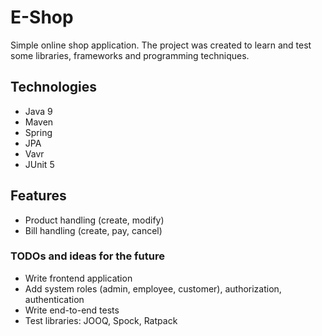 # E-Shop

Simple online shop application.
The project was created to learn and test some libraries, frameworks and programming techniques.

## Technologies
* Java 9
* Maven 
* Spring
* JPA
* Vavr
* JUnit 5

## Features
* Product handling (create, modify)
* Bill handling (create, pay, cancel)

### TODOs and ideas for the future
* Write frontend application
* Add system roles (admin, employee, customer), authorization, authentication 
* Write end-to-end tests
* Test libraries: JOOQ, Spock, Ratpack
